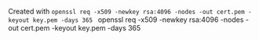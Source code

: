 Created with `openssl req -x509 -newkey rsa:4096 -nodes -out cert.pem -keyout key.pem -days 365
`
openssl req -x509 -newkey rsa:4096 -nodes -out cert.pem -keyout key.pem -days 365 

